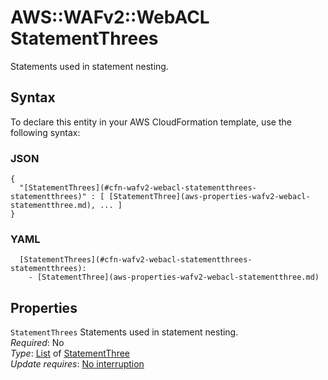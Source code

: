 # AWS::WAFv2::WebACL StatementThrees<a name="aws-properties-wafv2-webacl-statementthrees"></a>

Statements used in statement nesting\.

## Syntax<a name="aws-properties-wafv2-webacl-statementthrees-syntax"></a>

To declare this entity in your AWS CloudFormation template, use the following syntax:

### JSON<a name="aws-properties-wafv2-webacl-statementthrees-syntax.json"></a>

```
{
  "[StatementThrees](#cfn-wafv2-webacl-statementthrees-statementthrees)" : [ [StatementThree](aws-properties-wafv2-webacl-statementthree.md), ... ]
}
```

### YAML<a name="aws-properties-wafv2-webacl-statementthrees-syntax.yaml"></a>

```
  [StatementThrees](#cfn-wafv2-webacl-statementthrees-statementthrees): 
    - [StatementThree](aws-properties-wafv2-webacl-statementthree.md)
```

## Properties<a name="aws-properties-wafv2-webacl-statementthrees-properties"></a>

`StatementThrees`  <a name="cfn-wafv2-webacl-statementthrees-statementthrees"></a>
Statements used in statement nesting\.  
*Required*: No  
*Type*: [List](#aws-properties-wafv2-webacl-statementthrees) of [StatementThree](aws-properties-wafv2-webacl-statementthree.md)  
*Update requires*: [No interruption](https://docs.aws.amazon.com/AWSCloudFormation/latest/UserGuide/using-cfn-updating-stacks-update-behaviors.html#update-no-interrupt)
